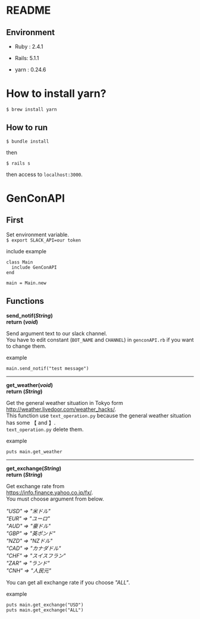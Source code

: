 # README

## Environment

* Ruby : 2.4.1

* Rails: 5.1.1

* yarn : 0.24.6


# How to install yarn?
`$ brew install yarn`


## How to run

`$ bundle install`

then

`$ rails s`

then access to `localhost:3000`.

# GenConAPI

## First
Set environment variable.  
`$ export SLACK_API=our token`
  
include example  
```
class Main
  include GenConAPI
end

main = Main.new
```  

## Functions
**send_notif(_String_)**  
**return (_void_)**
  
Send argument text to our slack channel.  
You have to edit constant (`BOT_NAME` and `CHANNEL`) in `genconAPI.rb` if you want to change them.  
  
example  
```
main.send_notif("test message")
```
  
***
**get_weather(_void_)**  
**return (_String_)**

Get the general weather situation in Tokyo form  
<http://weather.livedoor.com/weather_hacks/>.  
This function use `text_operation.py` because the general weather situation has some 【 and 】.  
`text_operation.py` delete them.  
  
example
```
puts main.get_weather
```
  
***
**get_exchange(_String_)**  
**return (_String_)**
  
Get exchange rate from  
<https://info.finance.yahoo.co.jp/fx/>.  
You must choose argument from below.  
  
*"USD" => "米ドル"*      
*"EUR" => "ユーロ"*  
*"AUD" => "豪ドル"*  
*"GBP" => "英ポンド"*   
*"NZD" => "NZドル"*  
*"CAD" => "カナダドル"*    
*"CHF" => "スイスフラン"*  
*"ZAR" => "ランド"*  
*"CNH" => "人民元"*  
  
You can get all exchange rate if you choose *"ALL"*.  
  
example
```
puts main.get_exchange("USD")
puts main.get_exchange("ALL")
```
